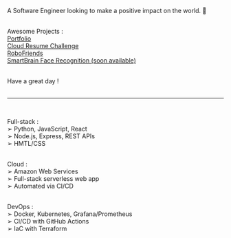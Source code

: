 A Software Engineer looking to make a positive impact on the world. 💚<br><br>

Awesome Projects :<br>
[Portfolio](https://jagaesh.github.io)<br>
[Cloud Resume Challenge](https://cloud-resume-challenge.charlescloudjourney.com)<br>
[RoboFriends](https://jagaesh.github.io/RoboFriends)<br>
[SmartBrain Face Recognition (soon available)](https://github.com/Jagaesh)<br><br>

Have a great day !<br><br>

---
<br>

Full-stack :<br>
➢ Python, JavaScript, React<br>
➢ Node.js, Express, REST APIs<br>
➢ HMTL/CSS<br><br>

Cloud :<br>
➢ Amazon Web Services<br>
➢ Full-stack serverless web app<br>
➢ Automated via CI/CD<br><br>

DevOps :<br>
➢ Docker, Kubernetes, Grafana/Prometheus<br>
➢ CI/CD with GitHub Actions<br>
➢ IaC with Terraform<br><br><br>


